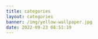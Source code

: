 ```yaml
---
title: categories
layout: categories
banner: /img/yellow-wallpaper.jpg
date: 2022-09-23 08:51:19
---
```

